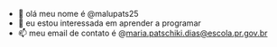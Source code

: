 - 👋 olá meu nome é @malupats25
- 👀  eu estou interessada em aprender a programar
- 📫 meu email de contato  é @maria.patschiki.dias@escola.pr.gov.br
